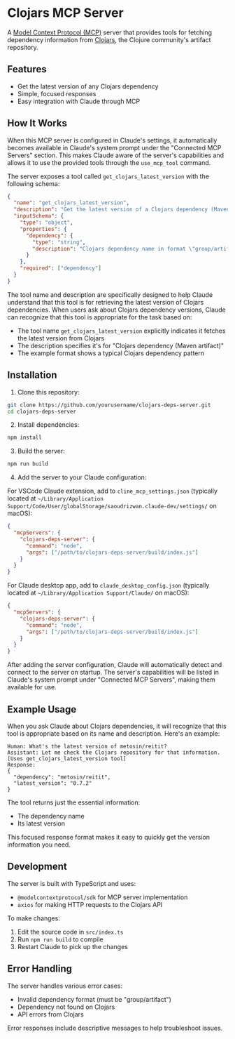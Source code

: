 # Clojars MCP Server

A [Model Context Protocol (MCP)](https://github.com/ModelContextprotocol) server that provides tools for fetching dependency information from [Clojars](https://clojars.org/), the Clojure community's artifact repository.

## Features

- Get the latest version of any Clojars dependency
- Simple, focused responses
- Easy integration with Claude through MCP

## How It Works

When this MCP server is configured in Claude's settings, it automatically becomes available in Claude's system prompt under the "Connected MCP Servers" section. This makes Claude aware of the server's capabilities and allows it to use the provided tools through the `use_mcp_tool` command.

The server exposes a tool called `get_clojars_latest_version` with the following schema:
```json
{
  "name": "get_clojars_latest_version",
  "description": "Get the latest version of a Clojars dependency (Maven artifact)",
  "inputSchema": {
    "type": "object",
    "properties": {
      "dependency": {
        "type": "string",
        "description": "Clojars dependency name in format \"group/artifact\" (e.g. \"metosin/reitit\")"
      }
    },
    "required": ["dependency"]
  }
}
```

The tool name and description are specifically designed to help Claude understand that this tool is for retrieving the latest version of Clojars dependencies. When users ask about Clojars dependency versions, Claude can recognize that this tool is appropriate for the task based on:
- The tool name `get_clojars_latest_version` explicitly indicates it fetches the latest version from Clojars
- The description specifies it's for "Clojars dependency (Maven artifact)"
- The example format shows a typical Clojars dependency pattern

## Installation

1. Clone this repository:
```bash
git clone https://github.com/yourusername/clojars-deps-server.git
cd clojars-deps-server
```

2. Install dependencies:
```bash
npm install
```

3. Build the server:
```bash
npm run build
```

4. Add the server to your Claude configuration:

For VSCode Claude extension, add to `cline_mcp_settings.json` (typically located at `~/Library/Application Support/Code/User/globalStorage/saoudrizwan.claude-dev/settings/` on macOS):
```json
{
  "mcpServers": {
    "clojars-deps-server": {
      "command": "node",
      "args": ["/path/to/clojars-deps-server/build/index.js"]
    }
  }
}
```

For Claude desktop app, add to `claude_desktop_config.json` (typically located at `~/Library/Application Support/Claude/` on macOS):
```json
{
  "mcpServers": {
    "clojars-deps-server": {
      "command": "node",
      "args": ["/path/to/clojars-deps-server/build/index.js"]
    }
  }
}
```

After adding the server configuration, Claude will automatically detect and connect to the server on startup. The server's capabilities will be listed in Claude's system prompt under "Connected MCP Servers", making them available for use.

## Example Usage

When you ask Claude about Clojars dependencies, it will recognize that this tool is appropriate based on its name and description. Here's an example:

```
Human: What's the latest version of metosin/reitit?
Assistant: Let me check the Clojars repository for that information.
[Uses get_clojars_latest_version tool]
Response:
{
  "dependency": "metosin/reitit",
  "latest_version": "0.7.2"
}
```

The tool returns just the essential information:
- The dependency name
- Its latest version

This focused response format makes it easy to quickly get the version information you need.

## Development

The server is built with TypeScript and uses:
- `@modelcontextprotocol/sdk` for MCP server implementation
- `axios` for making HTTP requests to the Clojars API

To make changes:
1. Edit the source code in `src/index.ts`
2. Run `npm run build` to compile
3. Restart Claude to pick up the changes

## Error Handling

The server handles various error cases:
- Invalid dependency format (must be "group/artifact")
- Dependency not found on Clojars
- API errors from Clojars

Error responses include descriptive messages to help troubleshoot issues.

